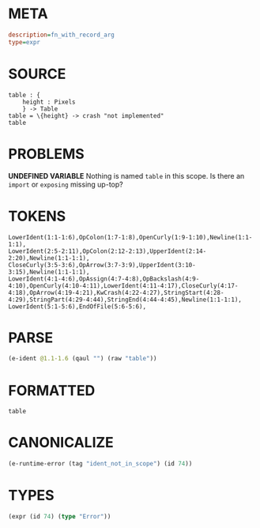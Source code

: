 # META
~~~ini
description=fn_with_record_arg
type=expr
~~~
# SOURCE
~~~roc
table : {
    height : Pixels
    } -> Table
table = \{height} -> crash "not implemented"
table
~~~
# PROBLEMS
**UNDEFINED VARIABLE**
Nothing is named `table` in this scope.
Is there an `import` or `exposing` missing up-top?

# TOKENS
~~~zig
LowerIdent(1:1-1:6),OpColon(1:7-1:8),OpenCurly(1:9-1:10),Newline(1:1-1:1),
LowerIdent(2:5-2:11),OpColon(2:12-2:13),UpperIdent(2:14-2:20),Newline(1:1-1:1),
CloseCurly(3:5-3:6),OpArrow(3:7-3:9),UpperIdent(3:10-3:15),Newline(1:1-1:1),
LowerIdent(4:1-4:6),OpAssign(4:7-4:8),OpBackslash(4:9-4:10),OpenCurly(4:10-4:11),LowerIdent(4:11-4:17),CloseCurly(4:17-4:18),OpArrow(4:19-4:21),KwCrash(4:22-4:27),StringStart(4:28-4:29),StringPart(4:29-4:44),StringEnd(4:44-4:45),Newline(1:1-1:1),
LowerIdent(5:1-5:6),EndOfFile(5:6-5:6),
~~~
# PARSE
~~~clojure
(e-ident @1.1-1.6 (qaul "") (raw "table"))
~~~
# FORMATTED
~~~roc
table
~~~
# CANONICALIZE
~~~clojure
(e-runtime-error (tag "ident_not_in_scope") (id 74))
~~~
# TYPES
~~~clojure
(expr (id 74) (type "Error"))
~~~
